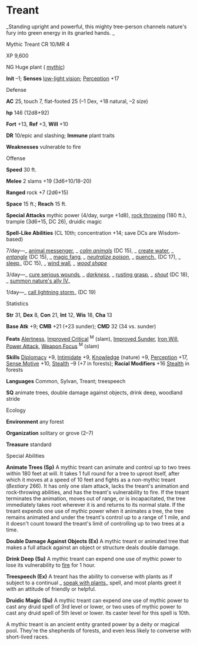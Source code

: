 # Treant

_Standing upright and powerful, this mighty tree-person channels nature's fury into green energy in its gnarled hands. _

Mythic Treant CR 10/MR 4

XP 9,600

NG Huge plant ( [mythic](/pathfinderRPG/prd/mythicAdventures/mythicMonsters.html#_mythic-subtype))

**Init** –1; **Senses** [low-light vision](/pathfinderRPG/prd/monsters/universalMonsterRules.html#_low-light-vision); [Perception](/pathfinderRPG/prd/skills/perception.html#_perception) +17

Defense

**AC** 25, touch 7, flat-footed 25 (–1 Dex, +18 natural, –2 size)

**hp** 146 (12d8+92)

**Fort** +13, **Ref** +3, **Will** +10

**DR** 10/epic and slashing; **Immune** plant traits

**Weaknesses** vulnerable to fire

Offense

**Speed** 30 ft.

**Melee** 2 slams +19 (3d6+10/18–20)

**Ranged** rock +7 (2d6+15)

**Space** 15 ft.; **Reach** 15 ft.

**Special Attacks** mythic power (4/day, surge +1d8), [rock throwing](/pathfinderRPG/prd/monsters/universalMonsterRules.html#_rock-throwing) (180 ft.), trample (3d6+15, DC 26), druidic magic

**Spell-Like Abilities** (CL 10th; concentration +14; save DCs are Wisdom-based)

7/day—_ [animal messenger](/pathfinderRPG/prd/spells/animalMessenger.html#_animal-messenger)_, _ [calm animals](/pathfinderRPG/prd/spells/calmAnimals.html#_calm-animals)_ (DC 15), _ [create water](/pathfinderRPG/prd/spells/createWater.html#_create-water)_, _ [entangle](/pathfinderRPG/prd/spells/entangle.html#_entangle)_ (DC 15), _ [magic fang](/pathfinderRPG/prd/spells/magicFang.html#_magic-fang)_, _ [neutralize poison](/pathfinderRPG/prd/spells/neutralizePoison.html#_neutralize-poison)_, _ [quench](/pathfinderRPG/prd/spells/quench.html#_quench)_ (DC 17), _ [sleep](/pathfinderRPG/prd/spells/sleep.html#_sleep)_ (DC 15), _ [wind wall](/pathfinderRPG/prd/spells/windWall.html#_wind-wall)_, _ [wood shape](/pathfinderRPG/prd/spells/woodShape.html#_wood-shape)_

3/day—_ [cure serious wounds](/pathfinderRPG/prd/spells/cureSeriousWounds.html#_cure-serious-wounds)_, _ [darkness](/pathfinderRPG/prd/spells/darkness.html#_darkness)_, _ [rusting grasp](/pathfinderRPG/prd/spells/rustingGrasp.html#_rusting-grasp)_, _ [shout](/pathfinderRPG/prd/spells/shout.html#_shout)_ (DC 18), _ [summon nature's ally IV](/pathfinderRPG/prd/spells/summonNatureSAlly.html#_summon-nature-s-ally-iv)_

1/day—_ [call lightning storm](/pathfinderRPG/prd/spells/callLightningStorm.html#_call-lightning-storm)_ (DC 19)

Statistics

**Str** 31, **Dex** 8, **Con** 21, **Int** 12, **Wis** 18, **Cha** 13

**Base Atk** +9; **CMB** +21 (+23 sunder); **CMD** 32 (34 vs. sunder)

**Feats** [Alertness](/pathfinderRPG/prd/feats.html#_alertness), [Improved Critical](/pathfinderRPG/prd/feats.html#_improved-critical) <sup>M</sup> (slam), [Improved Sunder](/pathfinderRPG/prd/feats.html#_improved_sunder), [Iron Will](/pathfinderRPG/prd/feats.html#_iron-will), [Power Attack](/pathfinderRPG/prd/feats.html#_power-attack), [Weapon Focus](/pathfinderRPG/prd/feats.html#_weapon-focus) <sup>M</sup> (slam)

**Skills** [Diplomacy](/pathfinderRPG/prd/skills/diplomacy.html#_diplomacy) +9, [Intimidate](/pathfinderRPG/prd/skills/intimidate.html#_intimidate) +9, [Knowledge](/pathfinderRPG/prd/skills/knowledge.html#_knowledge) (nature) +9, [Perception](/pathfinderRPG/prd/skills/perception.html#_perception) +17, [Sense Motive](/pathfinderRPG/prd/skills/senseMotive.html#_sense-motive) +10, [Stealth](/pathfinderRPG/prd/skills/stealth.html#_stealth) –9 (+7 in forests); **Racial Modifiers** +16 [Stealth](/pathfinderRPG/prd/skills/stealth.html#_stealth) in forests

**Languages** Common, Sylvan, Treant; treespeech

**SQ** animate trees, double damage against objects, drink deep, woodland stride

Ecology

**Environment** any forest

**Organization** solitary or grove (2–7)

**Treasure** standard

Special Abilities

**Animate Trees (Sp)** A mythic treant can animate and control up to two trees within 180 feet at will. It takes 1 full round for a tree to uproot itself, after which it moves at a speed of 10 feet and fights as a non-mythic treant (_Bestiary_ 266). It has only one slam attack, lacks the treant's animation and rock-throwing abilities, and has the treant's vulnerability to fire. If the treant terminates the animation, moves out of range, or is incapacitated, the tree immediately takes root wherever it is and returns to its normal state. If the treant expends one use of mythic power when it animates a tree, the tree remains animated and under the treant's control up to a range of 1 mile, and it doesn't count toward the treant's limit of controlling up to two trees at a time.

**Double Damage Against Objects (Ex)** A mythic treant or animated tree that makes a full attack against an object or structure deals double damage.

**Drink Deep (Su)** A mythic treant can expend one use of mythic power to lose its vulnerability to [fire](/pathfinderRPG/prd/monsters/creatureTypes.html#_fire-subtype) for 1 hour.

**Treespeech (Ex)** A treant has the ability to converse with plants as if subject to a continual _ [speak with plants](/pathfinderRPG/prd/spells/speakWithPlants.html#_speak-with-plants)_ spell, and most plants greet it with an attitude of friendly or helpful.

**Druidic Magic (Su)** A mythic treant can expend one use of mythic power to cast any druid spell of 3rd level or lower, or two uses of mythic power to cast any druid spell of 5th level or lower. Its caster level for this spell is 10th.

A mythic treant is an ancient entity granted power by a deity or magical pool. They're the shepherds of forests, and even less likely to converse with short-lived races.


